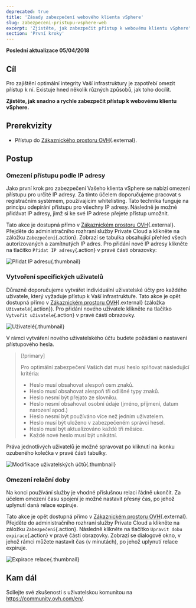 ```yaml
---
deprecated: true
title: 'Zásady zabezpečení webového klienta vSphere'
slug: zabezpeceni-pristupu-vsphere-web
excerpt: 'Zjistěte, jak zabezpečit přístup k webovému klientu vSphere'
section: 'První kroky'
---
```


**Poslední aktualizace 05/04/2018**

## Cíl

Pro zajištění optimální integrity Vaší infrastruktury je zapotřebí omezit přístup k ní. Existuje hned několik různých způsobů, jak toho docílit.

**Zjistěte, jak snadno a rychle zabezpečit přístup k webovému klientu vSphere.**

## Prerekvizity

- Přístup do [Zákaznického prostoru OVH](https://www.ovh.com/auth/?action=gotomanager){.external}.

## Postup

### Omezení přístupu podle IP adresy

Jako první krok pro zabezpečení Vašeho klienta vSphere se nabízí omezení přístupu pro určité IP adresy. Za tímto účelem doporučujeme pracovat s registračním systémem, používajícím whitelisting. Tato technika funguje na principu odepírání přístupu pro všechny IP adresy. Následně je možné přidávat IP adresy, jimž si ke své IP adrese přejete přístup umožnit.

Tato akce je dostupná přímo v [Zákaznickém prostoru OVH](https://www.ovh.com/auth/?action=gotomanager){.external}. Přejděte do administračního rozhraní služby Private Cloud a klikněte na záložku `Zabezpečení`{.action}. Zobrazí se tabulka obsahující přehled všech autorizovaných a zamítnutých IP adres. Pro přidání nové IP adresy klikněte na tlačítko `Přidat IP adresy`{.action} v pravé části obrazovky:

![Přidat IP adresu](images/adding_ip.png){.thumbnail}

### Vytvoření specifických uživatelů

Důrazně doporučujeme vytvářet individuální uživatelské účty pro každého uživatele, který vyžaduje přístup k Vaší infrastruktuře. Tato akce je opět dostupná přímo v [Zákaznickém prostoru OVH](https://www.ovh.com/auth/?action=gotomanager){.external} (záložka `Uživatelé`{.action}). Pro přidání nového uživatele klikněte na tlačítko `Vytvořit uživatele`{.action} v pravé části obrazovky. 

![Uživatelé](images/users.png){.thumbnail}

V rámci vytváření nového uživatelského účtu budete požádáni o nastavení přístupového hesla.

> [!primary]
>
> Pro optimální zabezpečení Vašich dat musí heslo splňovat následující kritéria:
>
> - Heslo musí obsahovat alespoň osm znaků.
> - Heslo musí obsahovat alespoň tři odlišné typy znaků.
> - Heslo nesmí být přejato ze slovníku.
> - Heslo nesmí obsahovat osobní údaje (jméno, příjmení, datum narození apod.)
> - Heslo nesmí být používáno více než jedním uživatelem.
> - Heslo musí být uloženo v zabezpečeném správci hesel.
> - Heslo musí být aktualizováno každé tři měsíce.
> - Každé nové heslo musí být unikátní.
>

Práva jednotlivých uživatelů je možné spravovat po kliknutí na ikonku ozubeného kolečka v pravé části tabulky.

![Modifikace uživatelských účtů](images/users_edit.png){.thumbnail}

### Omezení relační doby

Na konci používání služby je vhodné příslušnou relaci řádně ukončit. Za účelem omezení času spojení je možné nastavit přesný čas, po jehož uplynutí daná relace expiruje.

Tato akce je opět dostupná přímo v [Zákaznickém prostoru OVH](https://www.ovh.com/auth/?action=gotomanager){.external}. Přejděte do administračního rozhraní služby Private Cloud a klikněte na záložku `Zabezpečení`{.action}. Následně klikněte na tlačítko `Upravit dobu expirace`{.action} v pravé části obrazovky. Zobrazí se dialogové okno, v jehož rámci můžete nastavit čas (v minutách), po jehož uplynutí relace expiruje.

![Expirace relace](images/expiration.png){.thumbnail}

## Kam dál

Sdílejte své zkušenosti s uživatelskou komunitou na <https://community.ovh.com/en/>.